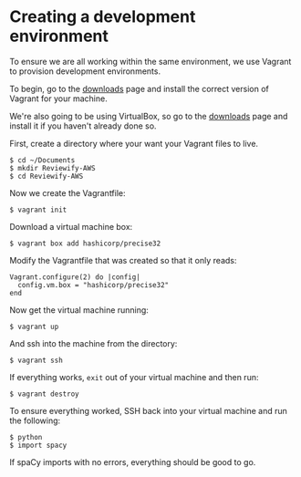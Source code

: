 # Creating a development environment

To ensure we are all working within the same environment, we use Vagrant to provision development environments.

To begin, go to the [downloads](http://www.vagrantup.com/downloads) page and install the correct version of Vagrant for your machine. 

We're also going to be using VirtualBox, so go to the [downloads](https://www.virtualbox.org/) page and install it if you haven't already done so.

First, create a directory where your want your Vagrant files to live.

	$ cd ~/Documents
	$ mkdir Reviewify-AWS
	$ cd Reviewify-AWS

Now we create the Vagrantfile:
	
	$ vagrant init

Download a virtual machine box:

	$ vagrant box add hashicorp/precise32

Modify the Vagrantfile that was created so that it only reads:

	Vagrant.configure(2) do |config|
      config.vm.box = "hashicorp/precise32"
    end

Now get the virtual machine running:

	$ vagrant up

And ssh into the machine from the directory:

	$ vagrant ssh

If everything works, `exit` out of your virtual machine and then run:

	$ vagrant destroy

To ensure everything worked, SSH back into your virtual machine and run the following:

	$ python
	$ import spacy
	
If spaCy imports with no errors, everything should be good to go. 
